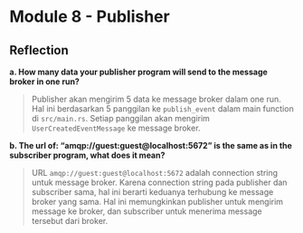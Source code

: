 # Module 8 - Publisher
## Reflection
**a. How many data your publisher program will send to the message broker in one run?**
> Publisher akan mengirim 5 data ke message broker dalam one run. Hal ini berdasarkan 5 panggilan ke `publish_event` dalam main function di `src/main.rs`. Setiap panggilan akan mengirim `UserCreatedEventMessage` ke message broker.

**b. The url of: “amqp://guest:guest@localhost:5672” is the same as in the subscriber program, what does it mean?**
> URL `amqp://guest:guest@localhost:5672` adalah connection string untuk message broker. Karena connection string pada publisher dan subscriber sama, hal ini berarti keduanya terhubung ke message broker yang sama. Hal ini memungkinkan publisher untuk mengirim message ke broker, dan subscriber untuk menerima message tersebut dari broker.